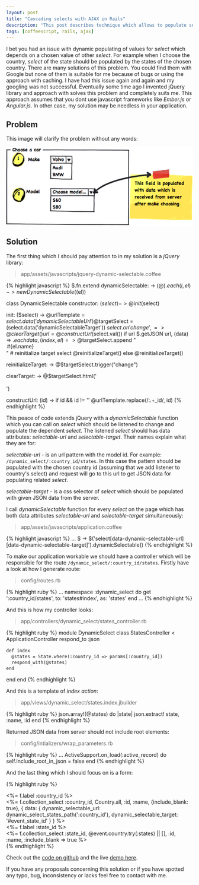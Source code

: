 ```yaml
---
layout: post
title: "Cascading selects with AJAX in Rails"
description: "This post describes technique which allows to populate select which relates to chosen value by other select. For example there 2 selects on the page: country and state, when I choose country the states select should be populated with states of chosen country"
tags: [coffeescript, rails, ajax]
---
```


I bet you had an issue with dynamic populating of values for *select* which depends on a chosen value of other *select*. For example when I choose the country,  *select* of the state  should be populated by the states of the chosen country. There are many solutions of this problem. You could find them with Google but none of them  is suitable for me because of bugs or using the approach with caching. I have had this issue again and again and my googling was not successful. Eventually some time ago I invented jQuery library and approach with solves this problem and completely  suits me. This approach assumes that you dont use javascript frameworks like *Ember.js* or *Angular.js*.  In other case, my solution may be needless  in your application.

## Problem

This image will clarify the problem without any words:

![Cascading select](/images/select-car.png)

## Solution

The first thing which I should pay attention to in my solution is a *jQuery* library:

> app/assets/javascripts/jquery-dynamic-selectable.coffee

{% highlight javascript %}
$.fn.extend
  dynamicSelectable: ->
    $(@).each (i, el) ->
      new DynamicSelectable($(el))

class DynamicSelectable
  constructor: ($select) ->
    @init($select)

  init: ($select) ->
    @urlTemplate = $select.data('dynamicSelectableUrl')
    @$targetSelect = $($select.data('dynamicSelectableTarget'))
    $select.on 'change', =>
      @clearTarget()
      url = @constructUrl($select.val())
      if url
        $.getJSON url, (data) =>
          $.each data, (index, el) =>
            @$targetSelect.append "<option value='#{el.id}'>#{el.name}</option>"
            # reinitialize target select
          @reinitializeTarget()
      else
        @reinitializeTarget()

  reinitializeTarget: ->
    @$targetSelect.trigger("change")

  clearTarget: ->
    @$targetSelect.html('<option></option>')

  constructUrl: (id) ->
    if id && id != ''
      @urlTemplate.replace(/:.+_id/, id)
{% endhighlight %}

This peace of code extends jQuery with a *dynamicSelectable* function which you can call on *select* which should be listened to change and populate the dependent *select*. The listened *select* should has data attributes: *selectable-url* and *selectable-target*. Their names explain what they are for:

*selectable-url* - is an url pattern with the model id. For example: `/dynamic_select/:country_id/states`. In this case the pattern should be populated with the chosen country id (assuming that we add listener to country's select) and request will go to this url to get JSON data for populating related *select*.

*selectable-target* - is a css selector of *select* which should be populated with given JSON data from the server.


I call *dynamicSelectable* function for every *select* on the page which has both data attributes *selectable-url* and *selectable-target* simultaneously:

> app/assets/javascripts/application.coffee

{% highlight javascript %}
...
$ ->
  $('select[data-dynamic-selectable-url][data-dynamic-selectable-target]').dynamicSelectable()
{% endhighlight %}

To make our application workable we should have a controller which will be responsible for the route `/dynamic_select/:country_id/states`. Firstly have a look at how I generate route:

> config/routes.rb

{% highlight ruby %}
...
namespace :dynamic_select do
  get ':country_id/states', to: 'states#index', as: 'states'
end
...
{% endhighlight %}

And this is how my controller looks:

> app/controllers/dynamic_select/states_controller.rb

{% highlight ruby %}
module DynamicSelect
  class StatesController < ApplicationController
    respond_to :json

    def index
      @states = State.where(:country_id => params[:country_id])
      respond_with(@states)
    end
  end
end
{% endhighlight %}

And this is a template of *index action*:

> app/views/dynamic_select/states.index.jbuilder

{% highlight ruby %}
json.array!(@states) do |state|
  json.extract! state, :name, :id
end
{% endhighlight %}

Returned JSON data from server should not include root elements:

> config/intializers/wrap_parameters.rb

{% highlight ruby %}
...
ActiveSupport.on_load(:active_record) do
 self.include_root_in_json = false
end
{% endhighlight %}

And the last thing which I should focus on is a form:

{% highlight ruby %}
<div class="field">
  <%= f.label :country_id %><br>
  <%= f.collection_select :country_id, Country.all, :id, :name,
      {include_blank: true},
      { data: {
          dynamic_selectable_url: dynamic_select_states_path(':country_id'),
          dynamic_selectable_target: '#event_state_id'
        }
      } %>
</div>
<div class="field">
  <%= f.label :state_id %><br>
  <%= f.collection_select :state_id, @event.country.try(:states) || [], :id, :name, :include_blank => true  %>
</div>
{% endhighlight %}


Check out the [code on github](https://github.com/railsguides/dynamic-selectable-demo) and the live [demo here](http://afternoon-lake-2182.herokuapp.com/events/new).

If you have any proposals concerning this solution or if you have spotted any typo, bug, inconsistency or lacks feel free to contact with me.
